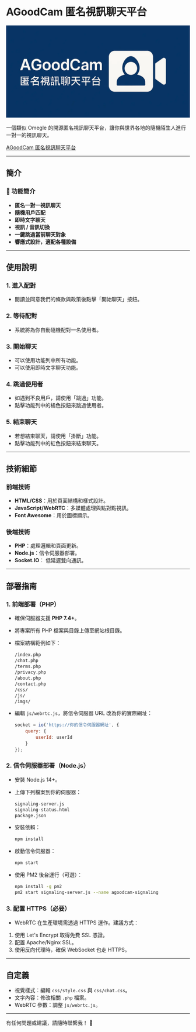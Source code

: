 # AGoodCam 匿名視訊聊天平台

<p align="center">
  <a href="https://a.oo.gd" target="_blank">
    <img src="https://raw.githubusercontent.com/JerryYu1013/AGoodCam/refs/heads/main/AGoodCam/imgs/banner.webp" alt="AGoodCam 橫幅" hight="160"/>
  </a>
</p>

一個類似 Omegle 的開源匿名視訊聊天平台，讓你與世界各地的隨機陌生人進行一對一的視訊聊天。

[AGoodCam 匿名視訊聊天平台](https://a.oo.gd)

---

## 簡介

### 🌟 功能簡介

- **匿名一對一視訊聊天**  
- **隨機用戶匹配**  
- **即時文字聊天**  
- **視訊 / 音訊切換**  
- **一鍵跳過當前聊天對象**  
- **響應式設計，適配各種設備**  

---

## 使用說明

### 1. 進入配對 
- 閱讀並同意我們的條款與政策後點擊「開始聊天」按鈕。

### 2. 等待配對 
- 系統將為你自動隨機配對一名使用者。

### 3. 開始聊天 
- 可以使用功能列中所有功能。
- 可以使用即時文字聊天功能。

### 4. 跳過使用者 
- 如遇到不良用戶，請使用「跳過」功能。
- 點擊功能列中的橘色按鈕來跳過使用者。

### 5. 結束聊天 
- 若想結束聊天，請使用「掛斷」功能。
- 點擊功能列中的紅色按鈕來結束聊天。

---

## 技術細節

### 前端技術
- **HTML/CSS**：用於頁面結構和樣式設計。
- **JavaScript/WebRTC**：多媒體處理與點對點視訊。
- **Font Awesome**：用於圖標顯示。

### 後端技術
- **PHP**：處理邏輯和頁面更新。
- **Node.js**：信令伺服器部署。
- **Socket.IO**： 低延遲雙向通訊。
 
---

## 部署指南

### 1. 前端部署（PHP）
- 確保伺服器支援 **PHP 7.4+**。
- 將專案所有 PHP 檔案與目錄上傳至網站根目錄。
- 檔案結構範例如下：
   ```
   /index.php
   /chat.php
   /terms.php
   /privacy.php
   /about.php
   /contact.php
   /css/
   /js/
   /imgs/
   ```

- 編輯 `js/webrtc.js`，將信令伺服器 URL 改為你的實際網址：
   ```js
   socket = io('https://你的信令伺服器網址', {
       query: {
           userId: userId
       }
   });
   ```

### 2. 信令伺服器部署（Node.js）
- 安裝 Node.js 14+。
- 上傳下列檔案到你的伺服器：
   ```
   signaling-server.js
   signaling-status.html
   package.json
   ```

- 安裝依賴：
   ```bash
   npm install
   ```

- 啟動信令伺服器：
   ```bash
   npm start
   ```

- 使用 PM2 後台運行（可選）：
   ```bash
   npm install -g pm2
   pm2 start signaling-server.js --name agoodcam-signaling
   ```

### 3. 配置 HTTPS（必要）
- WebRTC 在生產環境需透過 HTTPS 運作。建議方式：
1. 使用 Let's Encrypt 取得免費 SSL 憑證。  
2. 配置 Apache/Nginx SSL。  
3. 使用反向代理時，確保 WebSocket 也走 HTTPS。  

---

## 自定義

- 視覺樣式：編輯 `css/style.css` 與 `css/chat.css`。  
- 文字內容：修改相關 `.php` 檔案。  
- WebRTC 參數：調整 `js/webrtc.js`。  

---

有任何問題或建議，請隨時聯繫我！ 🎉
